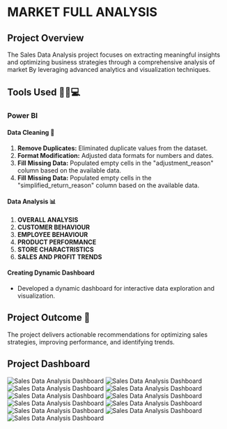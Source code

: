 # MARKET FULL ANALYSIS

## Project Overview

The Sales Data Analysis project focuses on extracting meaningful insights and optimizing business strategies through a comprehensive analysis of market 
By leveraging advanced analytics and visualization techniques.

## Tools Used 🧑‍💻💻

### Power BI


#### Data Cleaning 🧽
1. **Remove Duplicates:** Eliminated duplicate values from the dataset.
2. **Format Modification:** Adjusted data formats for numbers and dates.
3. **Fill Missing Data:** Populated empty cells in the "adjustment_reason" column based on the available data.
4. **Fill Missing Data:** Populated empty cells in the "simplified_return_reason" column based on the available data.


#### Data Analysis 📊

1. **OVERALL ANALYSIS** 
2. **CUSTOMER BEHAVIOUR** 
3. **EMPLOYEE BEHAVIOUR** 
4. **PRODUCT PERFORMANCE**
5. **STORE CHARACTRISTICS**
6. **SALES AND PROFIT TRENDS**
   


#### Creating Dynamic Dashboard 
   - Developed a dynamic dashboard for interactive data exploration and visualization.





## Project Outcome 🎯

The project delivers actionable recommendations for optimizing sales strategies, improving performance, and identifying trends.


## Project Dashboard

![Sales Data Analysis Dashboard](https://github.com/esraamorsy131/Market-Full-Analysis/blob/main/Home.PNG)
![Sales Data Analysis Dashboard](https://github.com/esraamorsy131/Market-Full-Analysis/blob/main/Overall%20Insights.PNG)
![Sales Data Analysis Dashboard](https://github.com/esraamorsy131/Market-Full-Analysis/blob/main/Customer%20Behaviour.PNG)
![Sales Data Analysis Dashboard](https://github.com/esraamorsy131/Market-Full-Analysis/blob/main/Employee%20Behaviour.PNG)
![Sales Data Analysis Dashboard](https://github.com/esraamorsy131/Market-Full-Analysis/blob/main/Product%20Behaviour.PNG)
![Sales Data Analysis Dashboard](https://github.com/esraamorsy131/Market-Full-Analysis/blob/main/Store%20Charactristics.PNG)
![Sales Data Analysis Dashboard](https://github.com/esraamorsy131/Market-Full-Analysis/blob/main/Sales%20Trends%20by%20Year.PNG)
![Sales Data Analysis Dashboard](https://github.com/esraamorsy131/Market-Full-Analysis/blob/main/Sales%20Trends%20by%20Month.PNG)
![Sales Data Analysis Dashboard](https://github.com/esraamorsy131/Market-Full-Analysis/blob/main/Sales%20Trends%20by%20Quarter.PNG)
![Sales Data Analysis Dashboard](https://github.com/esraamorsy131/Market-Full-Analysis/blob/main/Sales%20Trends%20by%20Day.PNG)
![Sales Data Analysis Dashboard](https://github.com/esraamorsy131/Market-Full-Analysis/blob/main/ToolTip.PNG)


